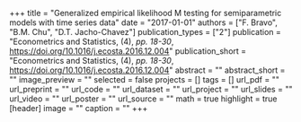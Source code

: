 +++
title = "Generalized empirical likelihood M testing for semiparametric models with time series data"
date = "2017-01-01"
authors = ["F. Bravo", "B.M. Chu", "D.T. Jacho-Chavez"]
publication_types = ["2"]
publication = "Econometrics and Statistics, (4), _pp. 18-30_, https://doi.org/10.1016/j.ecosta.2016.12.004"
publication_short = "Econometrics and Statistics, (4), _pp. 18-30_, https://doi.org/10.1016/j.ecosta.2016.12.004"
abstract = ""
abstract_short = ""
image_preview = ""
selected = false
projects = []
tags = []
url_pdf = ""
url_preprint = ""
url_code = ""
url_dataset = ""
url_project = ""
url_slides = ""
url_video = ""
url_poster = ""
url_source = ""
math = true
highlight = true
[header]
image = ""
caption = ""
+++
